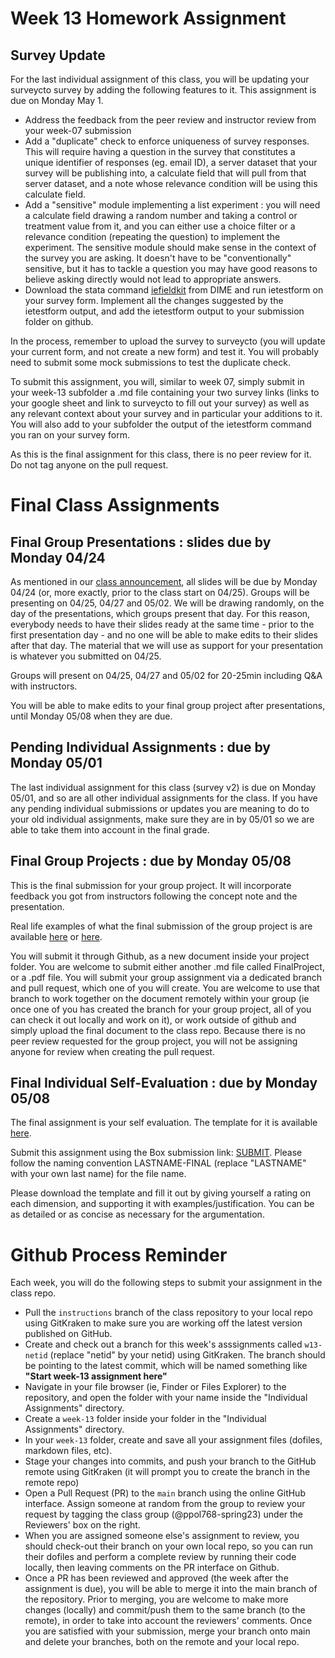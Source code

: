 # Week 13 Homework Assignment

## Survey Update

For the last individual assignment of this class, you will be updating your surveycto survey by adding the following features to it. This assignment is due on Monday May 1.

- Address the feedback from the peer review and instructor review from your week-07 submission
- Add a "duplicate" check to enforce uniqueness of survey responses. This will require having a question in the survey that constitutes a unique identifier of responses (eg. email ID), a server dataset that your survey will be publishing into, a calculate field that will pull from that server dataset, and a note whose relevance condition will be using this calculate field.
- Add a "sensitive" module implementing a list experiment : you will need a calculate field drawing a random number and taking a control or treatment value from it, and you can either use a choice filter or a relevance condition (repeating the question) to implement the experiment. The sensitive module should make sense in the context of the survey you are asking. It doesn't have to be "conventionally" sensitive, but it has to tackle a question you may have good reasons to believe asking directly would not lead to appropriate answers.
- Download the stata command [iefieldkit](https://dimewiki.worldbank.org/Iefieldkit) from DIME and run ietestform on your survey form. Implement all the changes suggested by the ietestform output, and add the ietestform output to your submission folder on github.

In the process, remember to upload the survey to surveycto (you will update your current form, and not create a new form) and test it. You will probably need to submit some mock submissions to test the duplicate check.

To submit this assignment, you will, similar to week 07, simply submit in your week-13 subfolder a .md file containing your two survey links (links to your google sheet and link to surveycto to fill out your survey) as well as any relevant context about your survey and in particular your additions to it. You will also add to your subfolder the output of the ietestform command you ran on your survey form.

As this is the final assignment for this class, there is no peer review for it. Do not tag anyone on the pull request.

# Final Class Assignments

## Final Group Presentations : slides due by Monday 04/24

As mentioned in our [class announcement](https://github.com/gui2de/ppol768-spring23/discussions/343), all slides will be due by Monday 04/24 (or, more exactly, prior to the class start on 04/25). Groups will be presenting on 04/25, 04/27 and 05/02. We will be drawing randomly, on the day of the presentations, which groups present that day. For this reason, everybody needs to have their slides ready at the same time - prior to the first presentation day - and no one will be able to make edits to their slides after that day. The material that we will use as support for your presentation is whatever you submitted on 04/25.

Groups will present on 04/25, 04/27 and 05/02 for 20-25min including Q&A with instructors.  

You will be able to make edits to your final group project after presentations, until Monday 05/08 when they are due.

## Pending Individual Assignments : due by Monday 05/01

The last individual assignment for this class (survey v2) is due on Monday 05/01, and so are all other individual assignments for the class. If you have any pending individual submissions or updates you are meaning to do to your old individual assignments, make sure they are in by 05/01 so we are able to take them into account in the final grade.

## Final Group Projects : due by Monday 05/08

This is the final submission for your group project. It will incorporate feedback you got from instructors following the concept note and the presentation.

Real life examples of what the final submission of the group project is are available [here](https://github.com/gui2de/ppol768-spring23/blob/0f07d94d58514f81598f478eb30c45c4d56eccc2/Group%20Projects/examples/PAP%20Rwanda%20Cash%20Benchmarking%20-%20Stage%201.pdf) or [here](https://github.com/gui2de/ppol768-spring23/blob/0f07d94d58514f81598f478eb30c45c4d56eccc2/Group%20Projects/examples/PAP_Final_Caria%20et%20alpdf.pdf).

You will submit it through Github, as a new document inside your project folder. You are welcome to submit either another .md file called FinalProject, or a .pdf file. You will submit your group assignment via a dedicated branch and pull request, which one of you will create. You are welcome to use that branch to work together on the document remotely within your group (ie once one of you has created the branch for your group project, all of you can check it out locally and work on it), or work outside of github and simply upload the final document to the class repo. Because there is no peer review requested for the group project, you will not be assigning anyone for review when creating the pull request.

## Final Individual Self-Evaluation : due by Monday 05/08

The final assignment is your self evaluation. The template for it is available [here](https://docs.google.com/document/d/1tWC3z3pbHoNAn_octc_Edj3W4f7DinQd6sLhLbjo-Lw/edit?usp=sharing).

Submit this assignment using the Box submission link: [SUBMIT](https://georgetown.app.box.com/f/e8b46836b7304c81b1461c8756615f8f). Please follow the naming convention LASTNAME-FINAL (replace "LASTNAME" with your own last name) for the file name.

Please download the template and fill it out by giving yourself a rating on each dimension, and supporting it with examples/justification. You can be as detailed or as concise as necessary for the argumentation.

# Github Process Reminder

Each week, you will do the following steps to submit your assignment in the class repo.
- Pull the `instructions` branch of the class repository to your local repo using GitKraken to make sure you are working off the latest version published on GitHub.
- Create and check out a branch for this week's asssignments called `w13-netid` (replace "netid" by your netid) using GitKraken. The branch should be pointing to the latest commit, which will be named something like __"Start week-13 assignment here"__
- Navigate in your file browser (ie, Finder or Files Explorer) to the repository, and open the folder with your name inside the "Individual Assignments" directory.
- Create a `week-13` folder inside your folder in the "Individual Assignments" directory.
- In your `week-13` folder, create and save all your assignment files (dofiles, markdown files, etc).
- Stage your changes into commits, and push your branch to the GitHub remote using GitKraken (it will prompt you to create the branch in the remote repo)
- Open a Pull Request (PR) to the `main` branch using the online GitHub interface. Assign someone at random from the group to review your request by tagging the class group (@ppol768-spring23) under the Reviewers' box on the right.
- When you are assigned someone else's assignment to review, you should check-out their branch on your own local repo, so you can run their dofiles and perform a complete review by running their code locally, then leaving comments on the PR interface on Github.
- Once a PR has been reviewed and approved (the week after the assignment is due), you will be able to merge it into the main branch of the repository. Prior to merging, you are welcome to make more changes (locally) and commit/push them to the same branch (to the remote), in order to take into account the reviewers' comments. Once you are satisfied with your submission, merge your branch onto main and delete your branches, both on the remote and your local repo.
